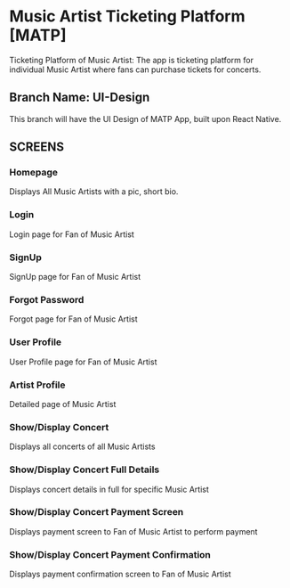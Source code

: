 # Music Artist Ticketing Platform [MATP]
Ticketing Platform of Music Artist: The app is ticketing platform for individual Music Artist where fans can purchase tickets for concerts.

## Branch Name: UI-Design
This branch will have the UI Design of MATP App, built upon React Native.

## SCREENS
### Homepage
Displays All Music Artists with a pic, short bio.
### Login
Login page for Fan of Music Artist
### SignUp
SignUp page for Fan of Music Artist
### Forgot Password
Forgot page for Fan of Music Artist
### User Profile
User Profile page for Fan of Music Artist
### Artist Profile
Detailed page of Music Artist
### Show/Display Concert
Displays all concerts of all Music Artists
### Show/Display Concert Full Details
Displays concert details in full for specific Music Artist
### Show/Display Concert Payment Screen
Displays payment screen to Fan of Music Artist to perform payment
### Show/Display Concert Payment Confirmation
Displays payment confirmation screen to Fan of Music Artist


